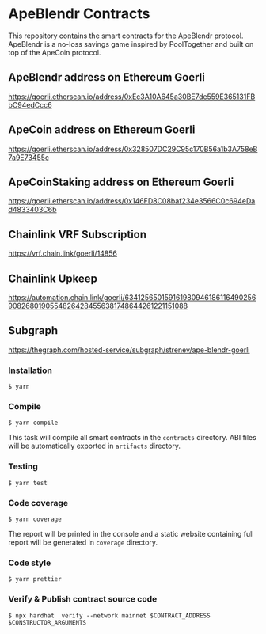 # ApeBlendr Contracts

This repository contains the smart contracts for the ApeBlendr protocol. ApeBlendr is a no-loss savings game inspired by PoolTogether and built on top of the ApeCoin protocol.

## ApeBlendr address on Ethereum Goerli

https://goerli.etherscan.io/address/0xEc3A10A645a30BE7de559E365131FBbC94edCcc6

## ApeCoin address on Ethereum Goerli

https://goerli.etherscan.io/address/0x328507DC29C95c170B56a1b3A758eB7a9E73455c

## ApeCoinStaking address on Ethereum Goerli

https://goerli.etherscan.io/address/0x146FD8C08baf234e3566C0c694eDad4833403C6b

## Chainlink VRF Subscription

https://vrf.chain.link/goerli/14856

## Chainlink Upkeep

https://automation.chain.link/goerli/63412565015916198094618611649025690826801905548264284556381748644261221151088

## Subgraph

https://thegraph.com/hosted-service/subgraph/strenev/ape-blendr-goerli

### Installation

```console
$ yarn
```

### Compile

```console
$ yarn compile
```

This task will compile all smart contracts in the `contracts` directory.
ABI files will be automatically exported in `artifacts` directory.

### Testing

```console
$ yarn test
```

### Code coverage

```console
$ yarn coverage
```

The report will be printed in the console and a static website containing full report will be generated in `coverage` directory.

### Code style

```console
$ yarn prettier
```

### Verify & Publish contract source code

```console
$ npx hardhat  verify --network mainnet $CONTRACT_ADDRESS $CONSTRUCTOR_ARGUMENTS
```
